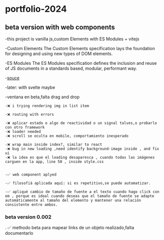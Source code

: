 # portfolio-2024
## beta version with web components

-this project is vanilla js,custom Elements with ES Modules + vitejs

-Custom Elements
The Custom Elements specification lays the foundation for designing and using new types of DOM elements.

-ES Modules
The ES Modules specification defines the inclusion and reuse of JS documents in a standards based, modular, performant way.

-[souce](https://www.webcomponents.org/introduction)

-later: with svelte maybe

-ventana en beta,falta drag and drop

    -❌ i trying rendering img in list item
    
    -❌ routing with errors

    -❌ aplicar estado o algo de reactividad o un signal talves,o probarlo con otro framework
    -❌ loader needed
    -❌ scroll se oculta en mobile, comportamiento inesperado

    -❌ wrap main inside index?, similar to react
    -❌ bug in new loading ,need identify background-image inside , and fix ui
    -❌ la idea es que el loading desaparesca , cuando todas las imágenes carguen en la app, line 50 , inside style.css


    -✅ web component aplyed

    -✅ filosofiá aplicada aquí: si es repetitivo,se puede automatizar.

    -✅ apliqué cambio de tamaño de fuente a el texto cuando hago click con em , porque es ideal cuando deseas que el tamaño de fuente se adapte automáticamente al tamaño del elemento y mantener una relación consistente entre ambos.
    
### beta version 0.002

. ✅ methodo beta para mapear links de un objeto realizado,falta documentarlo